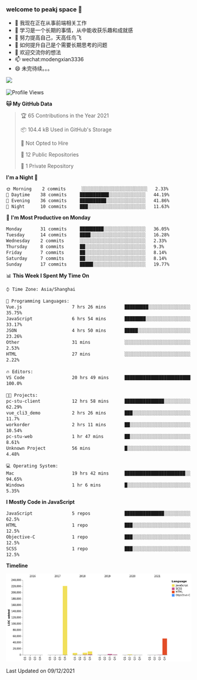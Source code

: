 ### welcome to peakj space 👋



- 🔭 我现在正在从事前端相关工作
- 🌱 学习是一个长期的事情，从中能收获乐趣和成就感
- 👯 努力提高自己，天高任鸟飞
- 🤔 如何提升自己是个需要长期思考的问题
- 💬 欢迎交流你的想法
- 📫 wechat:modengxian3336
- 😄 未完待续。。。

![](https://s2.ax1x.com/2019/06/28/ZKxc4J.jpg)

<!--START_SECTION:waka-->
![Profile Views](http://img.shields.io/badge/Profile%20Views-67-blue)

**🐱 My GitHub Data** 

> 🏆 65 Contributions in the Year 2021
 > 
> 📦 104.4 kB Used in GitHub's Storage 
 > 
> 🚫 Not Opted to Hire
 > 
> 📜 12 Public Repositories 
 > 
> 🔑 1 Private Repository 
 > 
**I'm a Night 🦉** 

```text
🌞 Morning    2 commits      ░░░░░░░░░░░░░░░░░░░░░░░░░   2.33% 
🌆 Daytime    38 commits     ███████████░░░░░░░░░░░░░░   44.19% 
🌃 Evening    36 commits     ██████████░░░░░░░░░░░░░░░   41.86% 
🌙 Night      10 commits     ███░░░░░░░░░░░░░░░░░░░░░░   11.63%

```
📅 **I'm Most Productive on Monday** 

```text
Monday       31 commits     █████████░░░░░░░░░░░░░░░░   36.05% 
Tuesday      14 commits     ████░░░░░░░░░░░░░░░░░░░░░   16.28% 
Wednesday    2 commits      ░░░░░░░░░░░░░░░░░░░░░░░░░   2.33% 
Thursday     8 commits      ██░░░░░░░░░░░░░░░░░░░░░░░   9.3% 
Friday       7 commits      ██░░░░░░░░░░░░░░░░░░░░░░░   8.14% 
Saturday     7 commits      ██░░░░░░░░░░░░░░░░░░░░░░░   8.14% 
Sunday       17 commits     █████░░░░░░░░░░░░░░░░░░░░   19.77%

```


📊 **This Week I Spent My Time On** 

```text
⌚︎ Time Zone: Asia/Shanghai

💬 Programming Languages: 
Vue.js                   7 hrs 26 mins       █████████░░░░░░░░░░░░░░░░   35.75% 
JavaScript               6 hrs 54 mins       ████████░░░░░░░░░░░░░░░░░   33.17% 
JSON                     4 hrs 50 mins       █████░░░░░░░░░░░░░░░░░░░░   23.26% 
Other                    31 mins             ░░░░░░░░░░░░░░░░░░░░░░░░░   2.53% 
HTML                     27 mins             ░░░░░░░░░░░░░░░░░░░░░░░░░   2.22%

🔥 Editors: 
VS Code                  20 hrs 49 mins      █████████████████████████   100.0%

🐱‍💻 Projects: 
pc-stu-client            12 hrs 58 mins      ███████████████░░░░░░░░░░   62.29% 
vue_cli3_demo            2 hrs 26 mins       ███░░░░░░░░░░░░░░░░░░░░░░   11.7% 
workorder                2 hrs 11 mins       ██░░░░░░░░░░░░░░░░░░░░░░░   10.54% 
pc-stu-web               1 hr 47 mins        ██░░░░░░░░░░░░░░░░░░░░░░░   8.61% 
Unknown Project          56 mins             █░░░░░░░░░░░░░░░░░░░░░░░░   4.48%

💻 Operating System: 
Mac                      19 hrs 42 mins      ███████████████████████░░   94.65% 
Windows                  1 hr 6 mins         █░░░░░░░░░░░░░░░░░░░░░░░░   5.35%

```

**I Mostly Code in JavaScript** 

```text
JavaScript               5 repos             ███████████████░░░░░░░░░░   62.5% 
HTML                     1 repo              ███░░░░░░░░░░░░░░░░░░░░░░   12.5% 
Objective-C              1 repo              ███░░░░░░░░░░░░░░░░░░░░░░   12.5% 
SCSS                     1 repo              ███░░░░░░░░░░░░░░░░░░░░░░   12.5%

```


**Timeline**

![Chart not found](https://raw.githubusercontent.com/PeakJ/PeakJ/master/charts/bar_graph.png) 


 Last Updated on 09/12/2021
<!--END_SECTION:waka-->
